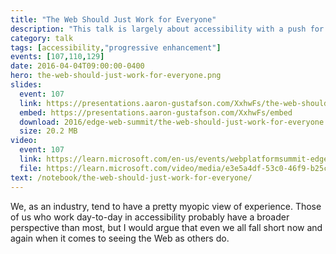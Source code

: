 ```yaml
---
title: "The Web Should Just Work for Everyone"
description: "This talk is largely about accessibility with a push for thinking about the future of the interface and how considering accessibility now will help us prepare for a world of “headless UIs”."
category: talk
tags: [accessibility,"progressive enhancement"]
events: [107,110,129]
date: 2016-04-04T09:00:00-0400
hero: the-web-should-just-work-for-everyone.png
slides:
  event: 107
  link: https://presentations.aaron-gustafson.com/XxhwFs/the-web-should-just-work-for-everyone
  embed: https://presentations.aaron-gustafson.com/XxhwFs/embed
  download: 2016/edge-web-summit/the-web-should-just-work-for-everyone.pdf
  size: 20.2 MB
video:
  event: 107
  link: https://learn.microsoft.com/en-us/events/webplatformsummit-edgesummit2016/es1612
  file: https://learn.microsoft.com/video/media/e3e5a4df-53c0-46f9-b25c-975c7b6b72d3/es1612inclusivedesign_high.mp4
text: /notebook/the-web-should-just-work-for-everyone/
---
```


We, as an industry, tend to have a pretty myopic view of experience. Those of us who work day-to-day in accessibility probably have a broader perspective than most, but I would argue that even we all fall short now and again when it comes to seeing the Web as others do.
